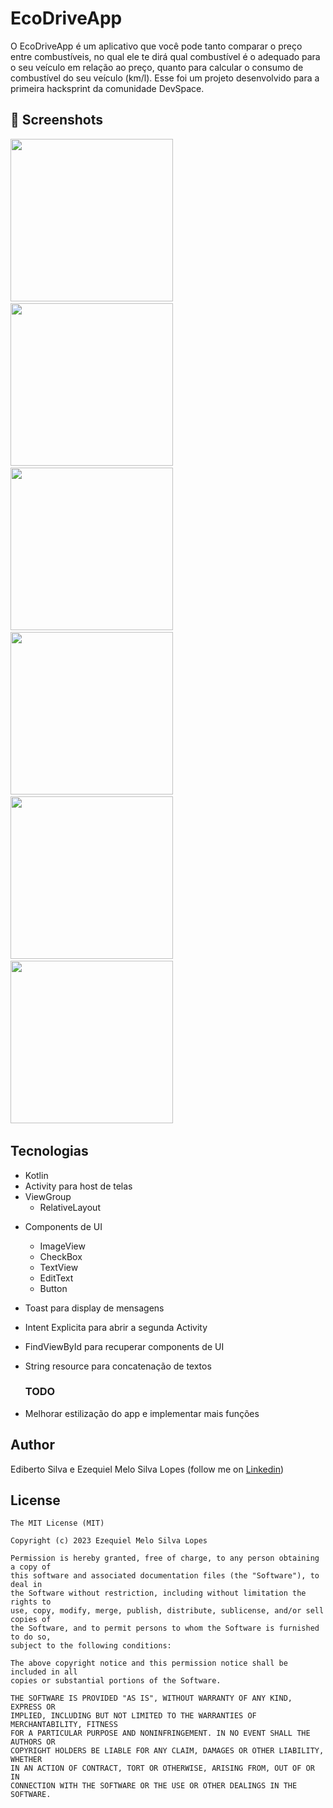 # EcoDriveApp
O EcoDriveApp é um aplicativo que você pode tanto comparar o preço entre combustíveis, no qual ele te dirá qual combustível é o adequado para o seu veículo em relação ao preço, quanto para calcular o consumo de combustível do seu veículo (km/l). Esse foi um projeto desenvolvido para a primeira hacksprint da comunidade DevSpace.


## :camera_flash: Screenshots
<!-- You can add more screenshots here if you like -->
<img src="/result/imagemlogin.png" width="260">&emsp;<img src="/result/segundatela.png" width="260">&emsp;<img src="/result/segundatela_exemplo.png" width="260">&emsp;<img src="/result/segundatela_gasolina.png" width="260">&emsp;<img src="/result/segundatela_outros.png" width="260">&emsp;<img src="/result/tela_resultado.png" width="260">&emsp;
## Tecnologias
* Kotlin
* Activity para host de telas
* ViewGroup
    * RelativeLayout
- Components de UI
    - ImageView
    - CheckBox
    - TextView
    - EditText
    - Button
- Toast para display de mensagens
- Intent Explicita para abrir a segunda Activity
- FindViewById para recuperar components de UI
- String resource para concatenação de textos

  ### TODO
- Melhorar estilização do app e implementar mais funções

## Author
Ediberto Silva e Ezequiel Melo Silva Lopes (follow me on [Linkedin](linkedin.com/in/ezequiel-melo-silva-lopes-0b1b37183))

## License
```
The MIT License (MIT)

Copyright (c) 2023 Ezequiel Melo Silva Lopes

Permission is hereby granted, free of charge, to any person obtaining a copy of
this software and associated documentation files (the "Software"), to deal in
the Software without restriction, including without limitation the rights to
use, copy, modify, merge, publish, distribute, sublicense, and/or sell copies of
the Software, and to permit persons to whom the Software is furnished to do so,
subject to the following conditions:

The above copyright notice and this permission notice shall be included in all
copies or substantial portions of the Software.

THE SOFTWARE IS PROVIDED "AS IS", WITHOUT WARRANTY OF ANY KIND, EXPRESS OR
IMPLIED, INCLUDING BUT NOT LIMITED TO THE WARRANTIES OF MERCHANTABILITY, FITNESS
FOR A PARTICULAR PURPOSE AND NONINFRINGEMENT. IN NO EVENT SHALL THE AUTHORS OR
COPYRIGHT HOLDERS BE LIABLE FOR ANY CLAIM, DAMAGES OR OTHER LIABILITY, WHETHER
IN AN ACTION OF CONTRACT, TORT OR OTHERWISE, ARISING FROM, OUT OF OR IN
CONNECTION WITH THE SOFTWARE OR THE USE OR OTHER DEALINGS IN THE SOFTWARE.
```
